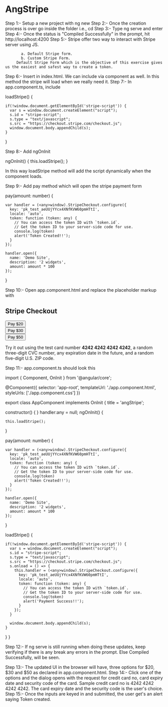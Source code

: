 # AngStripe

Step 1:- Setup a new project with ng new <project name>
Step 2:- Once the creation process is over go inside the folder i.e., cd <project name>
Step 3:- Type ng serve and enter
Step 4:- Once the status is "Compiled Successfully" in the prompt, hit http://localhost:4200
Step 5:- Stripe offer two way to interact with Stripe server using JS.

           a. Default Stripe form.
           b. Custom Stripe Form.
         Default Stripe Form which is the objective of this exercise gives us the easiest and safest way to create a token.
Step 6:- Insert <script src="https://checkout.stripe.com/checkout.js"></script> in index.html. We can include via component as well. In this method the stripe will load when we really need it.
Step 7:- In app.component.ts, include 

loadStripe() {
      
    if(!window.document.getElementById('stripe-script')) {
      var s = window.document.createElement("script");
      s.id = "stripe-script";
      s.type = "text/javascript";
      s.src = "https://checkout.stripe.com/checkout.js";
      window.document.body.appendChild(s);
    }
}

Step 8:- Add ngOnInit

ngOnInit() {
    this.loadStripe();
}

In this way loadStripe method will add the script dynamically when the component loads.

Step 9:- Add pay method which will open the stripe payment form

pay(amount: number) {    
  
    var handler = (<any>window).StripeCheckout.configure({
      key: 'pk_test_aeUUjYYcx4XNfKVW60pmHTtI',
      locale: 'auto',
      token: function (token: any) {
        // You can access the token ID with `token.id`.
        // Get the token ID to your server-side code for use.
        console.log(token)
        alert('Token Created!!');
      }
    });
  
    handler.open({
      name: 'Demo Site',
      description: '2 widgets',
      amount: amount * 100
    });
  
}

Step 10:- Open app.component.html and replace the placeholder markup with 

<div class="container mt-5">
  <h2>Stripe Checkout</h2>
  <div class="row mt-5">
    <div class="col-md-4">
      <button (click)="pay(20)" class="btn btn-primary btn-block">Pay $20</button>
    </div>
    <div class="col-md-4">
      <button (click)="pay(30)" class="btn btn-success btn-block">Pay $30</button>
    </div>
    <div class="col-md-4">
      <button (click)="pay(50)" class="btn btn-info btn-block">Pay $50</button>
    </div>    
  </div>
  <p class="mt-5">
      Try it out using the test card number <b>4242 4242 4242 4242</b>, a random three-digit CVC number, any expiration date in the future, and a random five-digit U.S. ZIP code.
  </p>
</div>

Step 11:- app.component.ts should look this

import { Component, OnInit } from '@angular/core';

@Component({
  selector: 'app-root',
  templateUrl: './app.component.html',
  styleUrls: ['./app.component.css']
})

export class AppComponent implements OnInit {
  title = 'angStripe';
  
  constructor() { }
  handler:any = null;
  ngOnInit() {
  
    this.loadStripe();
  }

  pay(amount: number) {    
  
    var handler = (<any>window).StripeCheckout.configure({
      key: 'pk_test_aeUUjYYcx4XNfKVW60pmHTtI',
      locale: 'auto',
      token: function (token: any) {
        // You can access the token ID with `token.id`.
        // Get the token ID to your server-side code for use.
        console.log(token)
        alert('Token Created!!');
      }
    });
  
    handler.open({
      name: 'Demo Site',
      description: '2 widgets',
      amount: amount * 100
    });
  
  }

  loadStripe() {
      
    if(!window.document.getElementById('stripe-script')) {
      var s = window.document.createElement("script");
      s.id = "stripe-script";
      s.type = "text/javascript";
      s.src = "https://checkout.stripe.com/checkout.js";
      s.onload = () => {
        this.handler = (<any>window).StripeCheckout.configure({
          key: 'pk_test_aeUUjYYcx4XNfKVW60pmHTtI',
          locale: 'auto',
          token: function (token: any) {
            // You can access the token ID with `token.id`.
            // Get the token ID to your server-side code for use.
            console.log(token)
            alert('Payment Success!!');
          }
        });
      }
        
      window.document.body.appendChild(s);
    }
  }
}

Step 12:- If ng serve is still running when doing these updates, keep verifying if there is any break any errors in the prompt. Else Compiled Successfully, will be seen.

Step 13:- The updated UI in the browser will have, three options for $20, $30 and $50 as declared in app.component.html.
Step 14:- Click one of the options and the dialog opens with the request for credit card no, card expiry date and security code of the card. Sample credit card no is 4242 4242 4242 4242. The card expiry date and the security code is the user's choice. 
Step 15:- Once the inputs are keyed in and submitted, the user get's an alert saying Token created.
